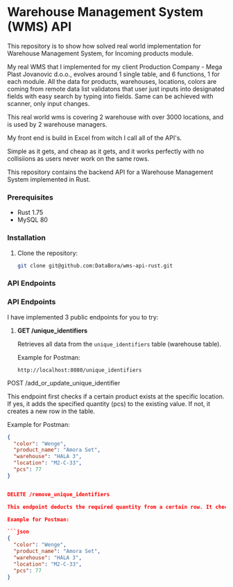 # Warehouse Management System (WMS) API

This repository is to show how solved real world implementation for Warehouse Management System, for Incoming products module.

My real WMS that I implemented for my client Production Company - Mega Plast Jovanovic d.o.o., evolves around 1 single table, and 6 functions, 1 for each module.
All the data for products, warehouses, locations, colors are coming from remote data list validatons that user just inputs into designated fields with easy search by typing into fields.
Same can be achieved with scanner, only input changes.

This real world wms is covering 2 warehouse with over 3000 locations, and is used by 2 warehouse managers.

My front end is build in Excel from witch I call all of the API's.

Simple as it gets, and cheap as it gets, and it works perfectly with no collisiions as users never work on the same rows.

This repository contains the backend API for a Warehouse Management System implemented in Rust.

### Prerequisites

- Rust 1.75
- MySQL 80

### Installation

1. Clone the repository:

   ```bash
   git clone git@github.com:DataBora/wms-api-rust.git
   ```

### API Endpoints

### API Endpoints

I have implemented 3 public endpoints for you to try:

1. **GET /unique_identifiers**

   Retrieves all data from the `unique_identifiers` table (warehouse table).

   Example for Postman:

   ```plaintext
   http://localhost:8080/unique_identifiers
   ```

POST /add_or_update_unique_identifier

This endpoint first checks if a certain product exists at the specific location. If yes, it adds the specified quantity (pcs) to the existing value. If not, it creates a new row in the table.

Example for Postman:

````json
{
  "color": "Wenge",
  "product_name": "Amora Set",
  "warehouse": "HALA 3",
  "location": "M2-C-33",
  "pcs": 77
}


DELETE /remove_unique_identifiers

This endpoint deducts the required quantity from a certain row. It checks if the row exists by unique identifier, then verifies if the quantity for pcs inserted is greater than the value in the database. If these conditions pass, the deduction takes place. If the value in the row of the identified product reaches 0, the row gets deleted from the table.

Example for Postman:

```json
{
  "color": "Wenge",
  "product_name": "Amora Set",
  "warehouse": "HALA 3",
  "location": "M2-C-33",
  "pcs": 77
}
````

